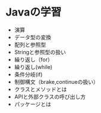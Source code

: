 # Javaの学習
- 演算
- データ型の変換
- 配列と参照型
- Stringと参照型の扱い
- 繰り返し（for）
- 繰り返し(while)
- 条件分岐(if)
- 制御構文（brake,continueの扱い）
- クラスとメソッドとは
- APIと外部クラスの呼び出し方
- パッケージとは

